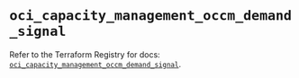 # `oci_capacity_management_occm_demand_signal`

Refer to the Terraform Registry for docs: [`oci_capacity_management_occm_demand_signal`](https://registry.terraform.io/providers/hashicorp/oci/7.19.0/docs/resources/capacity_management_occm_demand_signal).
